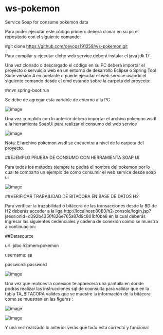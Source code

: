 # ws-pokemon
Service Soap for consume pokemon data


Para poder ejecutar este código primero deberá clonar en su pc el repositorio con el siguiente comando:

#git clone https://github.com/devops191359/ws-pokemon.git

Para compilar y ejecutar dicho web service deberá instalar el java jdk 17

Una vez clonado o descargado el código en su PC deberá importar el proyecto o servuicio web en un entorno de desarrollo Eclipse o Spring Tool Siute versión 4 en adelante o puede ejecutar el web service usando el siguiente comando desde el cmd estando sobre la carpeta del proyecto: 

#mvn spring-boot:run


Se debe de agregar esta variable de entorno a la PC 

![image](https://github.com/devops191359/ws-pokemon/assets/16689291/5dc9adcd-e087-45e2-a2ae-df75e0af1bfc)


Una vez cumplido con lo anterior debera importar el archivo pokemon.wsdl a la herramienta SoapUi para realizar el consumo del web service

![image](https://github.com/devops191359/ws-pokemon/assets/16689291/f960f5eb-9e42-455e-b0a3-6fffcb6d202a)


Nota: El archivo pokemon.wsdl se encuentra a nivel de  la  carpeta del proyecto.


##EJEMPLO PRUEBA DE CONSUMO CON HERRAMIENTA SOAP UI

Para todos los métodos siempre te pedirá el nombre del pokemon por lo cual te comparto un ejemplo de como consumir el web service desde soap ui

![image](https://github.com/devops191359/ws-pokemon/assets/16689291/d50c57d0-cb91-4300-a2a2-fe24e133f0f5)


##VERIFICAR TRABAILIDAD DE BITACORA EN BASE DE DATOS H2

Para verificar la trazabilidad o bitácora de las transacciones desde la BD de H2 deberás acceder a la liga http://localhost:8080/h2-console/login.jsp?jsessionid=d392b4350f826e765a87d9c801bf0ba8 en la cual deberás ingresar las siguientes cedenciales y cadena de conexión coimo se muestra a continuación:

##Datasource

url: jdbc:h2:mem:pokemon

username: sa

password: password

![image](https://github.com/devops191359/ws-pokemon/assets/16689291/8cdaa4fb-ba9a-4e29-98c9-ae1640d24474)

Una vez que realices la conexion te aparecerá una pantalla en donde podrás realizar las instrucciones sql de coonsulta para validar que en la tabla  TA_BITACORA valides que se muestre la información de la bitácora como se muestran en las figuras :

![image](https://github.com/devops191359/ws-pokemon/assets/16689291/e4af2036-af4c-467f-ae4c-5b9c0a56569d)


![image](https://github.com/devops191359/ws-pokemon/assets/16689291/fcccb903-7092-4a46-85ec-525510d85779)

Y una vez realizado lo anterior verás que todo esta correcto y funcional










